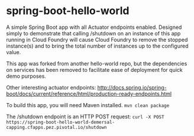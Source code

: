 # spring-boot-hello-world

A simple Spring Boot app with all Actuator endpoints enabled. Designed simply to demonstrate that 
calling /shutdown on an instance of this app running in Cloud Foundry will cause Cloud Foundry to remove the 
stopped instance(s) and to bring the total number of instances up to the configured value.

This app was forked from another hello-world repo, but the dependencies on services has been removed to facilitate ease of
deployment for quick demo purposes.

Other interesting actuator endpoints: http://docs.spring.io/spring-boot/docs/current/reference/html/production-ready-endpoints.html

To build this app, you will need Maven installed. 
`mvn clean package`

The /shutdown endpoint is an HTTP POST request:
`curl -X POST https://spring-boot-hello-world-demersal-capping.cfapps.pez.pivotal.io/shutdown`  

